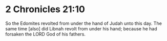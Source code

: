 # 2 Chronicles 21:10

So the Edomites revolted from under the hand of Judah unto this day. The same time [also] did Libnah revolt from under his hand; because he had forsaken the LORD God of his fathers.